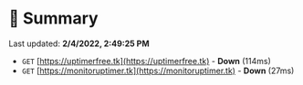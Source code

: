 # 📖 Summary
Last updated: **2/4/2022, 2:49:25 PM**

- `GET` [https://uptimerfree.tk](https://uptimerfree.tk) - **Down** (114ms)
- `GET` [https://monitoruptimer.tk](https://monitoruptimer.tk) - **Down** (27ms)
